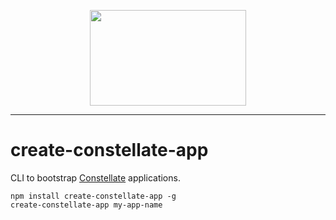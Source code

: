<p align="center">
  <img src="https://cdn.rawgit.com/constellators/constellate/8e303aad/assets/logo-full.png" width="250" height="152.84" />
</p>

<hr />

# create-constellate-app

CLI to bootstrap [Constellate](https://github.com/constellators/constellate) applications.

```
npm install create-constellate-app -g
create-constellate-app my-app-name
```
